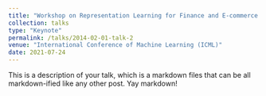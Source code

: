 ```yaml
---
title: "Workshop on Representation Learning for Finance and E-commerce Applications"
collection: talks
type: "Keynote"
permalink: /talks/2014-02-01-talk-2
venue: "International Conference of Machine Learning (ICML)"
date: 2021-07-24
---
```



This is a description of your talk, which is a markdown files that can be all markdown-ified like any other post. Yay markdown!
